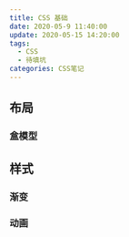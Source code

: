 ```yaml
---
title: CSS 基础
date: 2020-05-9 11:40:00
update: 2020-05-15 14:20:00
tags:
  - CSS
  - 待填坑
categories: CSS笔记
---
```


## 布局

<!--more-->

### 盒模型

## 样式

### 渐变

### 动画